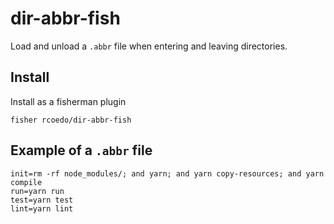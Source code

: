 # dir-abbr-fish

Load and unload a `.abbr` file when entering and leaving directories.

## Install

Install as a fisherman plugin

```
fisher rcoedo/dir-abbr-fish
```

## Example of a `.abbr` file

```
init=rm -rf node_modules/; and yarn; and yarn copy-resources; and yarn compile
run=yarn run
test=yarn test
lint=yarn lint
```
